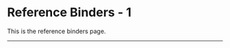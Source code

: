 # Reference Binders - 1

This is the reference binders page.

<hr class="tight"><p class="timestamp" id="timestamp"></p>
<script type='text/javascript'>var timestamp=fetchHeader('joe','Last-Modified'); document.getElementById("timestamp").innerHTML = timestamp;</script>
